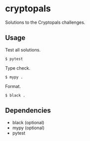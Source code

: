 # cryptopals
Solutions to the Cryptopals challenges.

## Usage
Test all solutions.
```
$ pytest
```

Type check.
```
$ mypy .
```

Format.
```
$ black .
```

## Dependencies
- black (optional)
- mypy (optional)
- pytest
